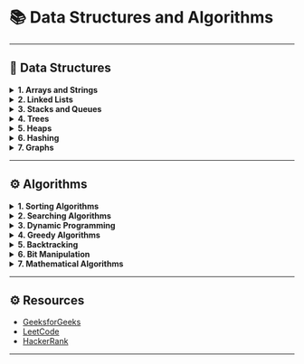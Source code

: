 # 📚 Data Structures and Algorithms

---

## 🔢 Data Structures

<details>
<summary><strong>1. Arrays and Strings</strong></summary>

> استكشاف العمليات المختلفة على المصفوفات والنصوص.

- <a href="https://www.geeksforgeeks.org/arrays-in-data-structure/" style="text-decoration: none; color: inherit;">📄 Arrays</a>  
- <a href="https://www.geeksforgeeks.org/strings-in-cpp/" style="text-decoration: none; color: inherit;">📄 Strings</a>  
- <a href="https://www.geeksforgeeks.org/matrix-in-data-structure/" style="text-decoration: none; color: inherit;">📄 Matrix/Grid</a>  

</details>

<details>
<summary><strong>2. Linked Lists</strong></summary>

> هياكل البيانات المرتبطة واستخداماتها.

- <a href="https://www.geeksforgeeks.org/data-structures/linked-list/" style="text-decoration: none; color: inherit;">🔗 Singly Linked List</a>  
- <a href="https://www.geeksforgeeks.org/doubly-linked-list/" style="text-decoration: none; color: inherit;">🔗 Doubly Linked List</a>  
- <a href="https://www.geeksforgeeks.org/circular-linked-list/" style="text-decoration: none; color: inherit;">🔗 Circular Linked List</a>  

</details>

<details>
<summary><strong>3. Stacks and Queues</strong></summary>

> هياكل التخزين القائمة على المبادئ LIFO وFIFO.

- <a href="https://www.geeksforgeeks.org/stack-data-structure/" style="text-decoration: none; color: inherit;">🗂️ Stack</a>  
- <a href="https://www.geeksforgeeks.org/queue-data-structure/" style="text-decoration: none; color: inherit;">🗂️ Queue</a>  
- <a href="https://www.geeksforgeeks.org/priority-queue/" style="text-decoration: none; color: inherit;">🗂️ Priority Queue</a>  
- <a href="https://www.geeksforgeeks.org/deque-data-structure/" style="text-decoration: none; color: inherit;">🗂️ Deque</a>  

</details>

<details>
<summary><strong>4. Trees</strong></summary>

> الهياكل الشجرية وفروعها المتقدمة.

- <a href="https://www.geeksforgeeks.org/binary-tree-data-structure/" style="text-decoration: none; color: inherit;">🌳 Binary Tree</a>  
- <a href="https://www.geeksforgeeks.org/binary-search-tree-data-structure/" style="text-decoration: none; color: inherit;">🌳 Binary Search Tree (BST)</a>  
- <a href="https://www.geeksforgeeks.org/avl-tree-set-1-insertion/" style="text-decoration: none; color: inherit;">🌳 AVL Tree</a>  
- <a href="https://www.geeksforgeeks.org/red-black-tree-set-1-introduction-2/" style="text-decoration: none; color: inherit;">🌳 Red-Black Tree</a>  
- <a href="https://www.geeksforgeeks.org/b-tree-set-1-introduction-2/" style="text-decoration: none; color: inherit;">🌳 B-Tree</a>  
- <a href="https://www.geeksforgeeks.org/introduction-of-b-tree/" style="text-decoration: none; color: inherit;">🌳 B+ Tree</a>  

</details>

<details>
<summary><strong>5. Heaps</strong></summary>

> هياكل البيانات القائمة على الشجرة المستخدمة لتخزين البيانات بشكل فعال.

- <a href="https://www.geeksforgeeks.org/binary-heap/" style="text-decoration: none; color: inherit;">💼 Binary Heap</a>  
- <a href="https://www.geeksforgeeks.org/fibonacci-heap/" style="text-decoration: none; color: inherit;">💼 Fibonacci Heap</a>  

</details>

<details>
<summary><strong>6. Hashing</strong></summary>

> تقنيات التخزين السريع للبيانات.

- <a href="https://www.geeksforgeeks.org/hashing-data-structure/" style="text-decoration: none; color: inherit;">🔑 Hash Tables</a>  
- <a href="https://www.geeksforgeeks.org/hash-functions-in-data-structure/" style="text-decoration: none; color: inherit;">🔑 Hash Functions</a>  

</details>

<details>
<summary><strong>7. Graphs</strong></summary>

> دراسة الهياكل البيانية وتطبيقاتها.

- <a href="https://www.geeksforgeeks.org/graph-representation/" style="text-decoration: none; color: inherit;">🕸️ Graph Representation (Adjacency Matrix/List)</a>  
- <a href="https://www.geeksforgeeks.org/depth-first-search-or-dfs-in-graph/" style="text-decoration: none; color: inherit;">🕸️ Graph Traversal (DFS, BFS)</a>  
- <a href="https://www.geeksforgeeks.org/minimum-spanning-tree-prims-algorithm/" style="text-decoration: none; color: inherit;">🕸️ Spanning Trees</a>  
- <a href="https://www.geeksforgeeks.org/shortest-path-algorithms/" style="text-decoration: none; color: inherit;">🕸️ Shortest Path Algorithms (Dijkstra, Bellman-Ford)</a>  

</details>

---

## ⚙️ Algorithms

<details>
<summary><strong>1. Sorting Algorithms</strong></summary>

> مجموعة متنوعة من خوارزميات الترتيب.

- <a href="https://www.geeksforgeeks.org/bubble-sort/" style="text-decoration: none; color: inherit;">🔄 Bubble Sort</a>  
- <a href="https://www.geeksforgeeks.org/selection-sort/" style="text-decoration: none; color: inherit;">🔄 Selection Sort</a>  
- <a href="https://www.geeksforgeeks.org/insertion-sort/" style="text-decoration: none; color: inherit;">🔄 Insertion Sort</a>  
- <a href="https://www.geeksforgeeks.org/merge-sort/" style="text-decoration: none; color: inherit;">🔄 Merge Sort</a>  
- <a href="https://www.geeksforgeeks.org/quick-sort/" style="text-decoration: none; color: inherit;">🔄 Quick Sort</a>  
- <a href="https://www.geeksforgeeks.org/heap-sort/" style="text-decoration: none; color: inherit;">🔄 Heap Sort</a>  
- <a href="https://www.geeksforgeeks.org/counting-sort/" style="text-decoration: none; color: inherit;">🔄 Counting Sort</a>  
- <a href="https://www.geeksforgeeks.org/radix-sort/" style="text-decoration: none; color: inherit;">🔄 Radix Sort</a>  

</details>

<details>
<summary><strong>2. Searching Algorithms</strong></summary>

> خوارزميات البحث الشائعة.

- <a href="https://www.geeksforgeeks.org/searching-algorithms/" style="text-decoration: none; color: inherit;">🔍 Linear Search</a>  
- <a href="https://www.geeksforgeeks.org/binary-search/" style="text-decoration: none; color: inherit;">🔍 Binary Search</a>  

</details>

<details>
<summary><strong>3. Dynamic Programming</strong></summary>

> تقنيات البرمجة الديناميكية.

- <a href="https://www.geeksforgeeks.org/fibonacci-number-2/" style="text-decoration: none; color: inherit;">💡 Fibonacci Sequence</a>  
- <a href="https://www.geeksforgeeks.org/longest-common-subsequence-dp-4/" style="text-decoration: none; color: inherit;">💡 Longest Common Subsequence</a>  
- <a href="https://www.geeksforgeeks.org/0-1-knapsack-problem-dp-10/" style="text-decoration: none; color: inherit;">💡 Knapsack Problem</a>  

</details>

<details>
<summary><strong>4. Greedy Algorithms</strong></summary>

> خوارزميات الطمع المستخدمة في الحلول المثلى.

- <a href="https://www.geeksforgeeks.org/huffman-coding-greedy-algo-3/" style="text-decoration: none; color: inherit;">💰 Huffman Coding</a>  
- <a href="https://www.geeksforgeeks.org/kruskals-minimum-spanning-tree-algorithm/" style="text-decoration: none; color: inherit;">💰 Kruskal’s Algorithm</a>  
- <a href="https://www.geeksforgeeks.org/prims-minimum-spanning-tree-mst-2/" style="text-decoration: none; color: inherit;">💰 Prim’s Algorithm</a>  

</details>

<details>
<summary><strong>5. Backtracking</strong></summary>

> تقنيات التراجع الشائعة.

- <a href="https://www.geeksforgeeks.org/backtracking-algorithms/" style="text-decoration: none; color: inherit;">↩️ N-Queens Problem</a>  
- <a href="https://www.geeksforgeeks.org/permutations-of-a-given-string/ " style="text-decoration: none; color: inherit;">↩️ String Permutations</a>  

</details>

<details>
<summary><strong>6. Bit Manipulation</strong></summary>

> تقنيات التعامل مع الأرقام الثنائية.

- <a href="https://www.geeksforgeeks.org/bit-manipulation-techniques-in-c/" style="text-decoration: none; color: inherit;">🖥️ Bitwise Operations</a>  

</details>

<details>
<summary><strong>7. Mathematical Algorithms</strong></summary>

> خوارزميات رياضية شائعة.

- <a href="https://www.geeksforgeeks.org/prime-numbers-in-an-interval/" style="text-decoration: none; color: inherit;">➕ Prime Number Generation</a>  
- <a href="https://www.geeksforgeeks.org/gcd-lcm-using-gcd/ " style="text-decoration: none; color: inherit;">➕ GCD and LCM</a>  

</details>

---

## ⚙️ Resources

- [GeeksforGeeks](https://www.geeksforgeeks.org)
- [LeetCode](https://leetcode.com)
- [HackerRank](https://www.hackerrank.com)

---

